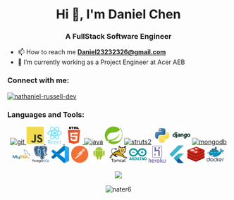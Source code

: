 <h1 align="center">Hi 👋, I'm Daniel Chen</h1>
<h3 align="center">A FullStack Software Engineer</h3>

- 📫 How to reach me **Daniel23232326@gmail.com**
- 🔭 I’m currently working as a Project Engineer at Acer AEB
  
<h3 align="left">Connect with me:</h3>
<p align="left">
<a href="https://linkedin.com/in/spiritachen" target="blank"><img align="center" src="https://raw.githubusercontent.com/rahuldkjain/github-profile-readme-generator/master/src/images/icons/Social/linked-in-alt.svg" alt="nathaniel-russell-dev" height="30" width="40" /></a>
</p>

<h3 align="left">Languages and Tools:</h3>
<p align="center"> 
  <a href="https://git-scm.com/" target="_blank" rel="noreferrer"> <img src="https://www.vectorlogo.zone/logos/git-scm/git-scm-icon.svg" alt="git" width="40" height="40"/> </a>
  <a href="https://developer.mozilla.org/en-US/docs/Web/JavaScript" target="_blank" rel="noreferrer"> <img src="https://raw.githubusercontent.com/devicons/devicon/master/icons/javascript/javascript-original.svg" alt="javascript" width="40" height="40"/> </a>  
  <a href="https://reactjs.org/" target="_blank" rel="noreferrer"> <img src="https://raw.githubusercontent.com/devicons/devicon/master/icons/react/react-original-wordmark.svg" alt="react" width="40" height="40"/> </a>
  <a href="https://www.w3.org/html/" target="_blank" rel="noreferrer"> <img src="https://raw.githubusercontent.com/devicons/devicon/master/icons/html5/html5-original-wordmark.svg" alt="html5" width="40" height="40"/> </a> 
  <a href="https://www.java.com" target="_blank" rel="noreferrer"><img src="https://upload.wikimedia.org/wikipedia/zh/thumb/8/88/Java_logo.png/220px-Java_logo.png" alt="java" width="40" height="40" /></a>
  <a href="https://spring.io/" target="_blank"><img src="https://raw.githubusercontent.com/devicons/devicon/6910f0503efdd315c8f9b858234310c06e04d9c0/icons/spring/spring-original.svg" alt="spring" width="40" height="40" /></a>
  <a href="https://struts.apache.org" target="_blank"><img src="https://assets.toptal.io/images?url=https%3A%2F%2Fbs-uploads.toptal.io%2Fblackfish-uploads%2Fcomponents%2Fskill_page%2F37308%2Flogo%2Foptimized%2Fstruts-e1983034df44ac10579d5626635c0cae.png" alt="struts2" width="40" height="40" /></a>
  <a href="https://www.python.org" target="_blank"><img src="https://raw.githubusercontent.com/devicons/devicon/6910f0503efdd315c8f9b858234310c06e04d9c0/icons/python/python-original.svg" alt="python" width="40" height="40" /></a>
  <a href="https://www.djangoproject.com/" target="_blank"><img src="https://raw.githubusercontent.com/devicons/devicon/6910f0503efdd315c8f9b858234310c06e04d9c0/icons/django/django-plain-wordmark.svg" alt="django" width="40" height="40" /></a>
  <a href="https://www.mongodb.com/" target="_blank"><img src="https://miro.medium.com/v2/resize:fit:512/1*doAg1_fMQKWFoub-6gwUiQ.png" alt="mongodb" width="40" height="40" /></a>
  <a href="https://www.mysql.com/" target="_blank"><img src="https://raw.githubusercontent.com/devicons/devicon/6910f0503efdd315c8f9b858234310c06e04d9c0/icons/mysql/mysql-original-wordmark.svg" alt="mysql" width="40" height="40" /></a>
  <a href="https://www.postgresql.org" target="_blank" rel="noreferrer"><img src="https://raw.githubusercontent.com/cncf/landscape/747a228b12b795790a206add9d96e29eca147e41/hosted_logos/postgre-sql.svg" alt="postgresql" width="40" height="40" /></a>
  <a href="https://code.visualstudio.com/" target="_blank"><img src="https://raw.githubusercontent.com/devicons/devicon/6910f0503efdd315c8f9b858234310c06e04d9c0/icons/vscode/vscode-original.svg" alt="typescript" width="40" height="40" /></a>
  <a href="https://www.postman.com" target="_blank"><img src="https://raw.githubusercontent.com/devicons/devicon/6910f0503efdd315c8f9b858234310c06e04d9c0/icons/postman/postman-original.svg" alt="postman" width="40" height="40" /></a>
  <a href="https://developer.android.com/studio?hl=zh-tw" target="_blank"><img src="https://raw.githubusercontent.com/devicons/devicon/6910f0503efdd315c8f9b858234310c06e04d9c0/icons/android/android-original-wordmark.svg" alt="android" width="40" height="40" /></a>
  <a href="https://tomcat.apache.org/" target="_blank"><img src="https://raw.githubusercontent.com/devicons/devicon/6910f0503efdd315c8f9b858234310c06e04d9c0/icons/tomcat/tomcat-original-wordmark.svg" alt="apache" width="40" height="40" /></a>
  <a href="https://www.arduino.cc/" target="_blank"><img src="https://raw.githubusercontent.com/devicons/devicon/6910f0503efdd315c8f9b858234310c06e04d9c0/icons/arduino/arduino-original-wordmark.svg" alt="arduino" width="40" height="40" /></a>
  <a href="https://id.heroku.com/login" target="_blank"><img src="https://raw.githubusercontent.com/devicons/devicon/6910f0503efdd315c8f9b858234310c06e04d9c0/icons/heroku/heroku-original-wordmark.svg" alt="heroku" width="40" height="40" /></a>
  <a href="https://flutter.dev" target="_blank"><img src="https://raw.githubusercontent.com/devicons/devicon/6910f0503efdd315c8f9b858234310c06e04d9c0/icons/flutter/flutter-original.svg" alt="flutter" width="40" height="40" /></a>
  <a href="https://redis.io" target="_blank"><img src="https://raw.githubusercontent.com/devicons/devicon/6910f0503efdd315c8f9b858234310c06e04d9c0/icons/redis/redis-original.svg" alt="redis" width="40" height="40" /></a>
  <a href="https://www.docker.com/" target="_blank" rel="noreferrer"> <img src="https://raw.githubusercontent.com/devicons/devicon/master/icons/docker/docker-original-wordmark.svg" alt="docker" width="40" height="40"/> </a> 
</p>    

<p align="center">
    <img align="center" src="https://github-readme-stats.vercel.app/api/top-langs/?username=spirita1204&hide_progress=false&layout=compact">
</p>
<p align="center"> 
  <img align="center" src="https://streak-stats.demolab.com?user=spirita1204" alt="nater6" />
</p>
